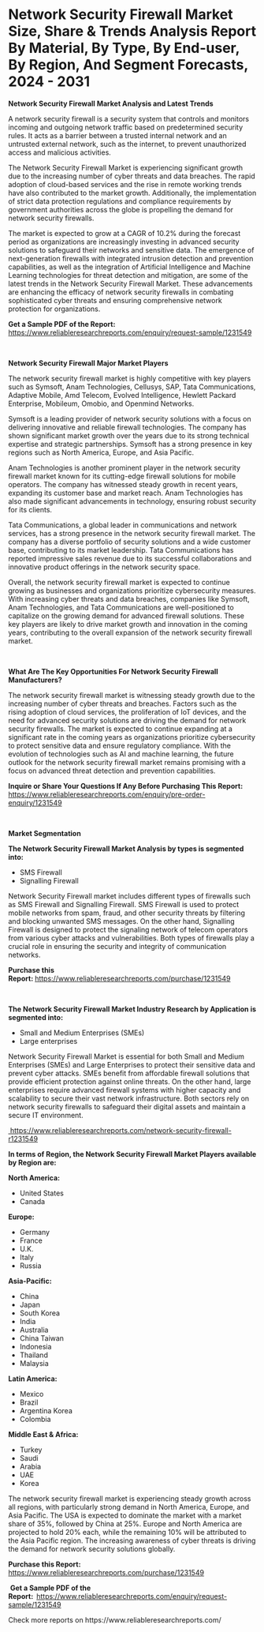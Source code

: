 <p><h1>Network Security Firewall Market Size, Share & Trends Analysis Report By Material, By Type, By End-user, By Region, And Segment Forecasts, 2024 - 2031</h1></p><p><strong>Network Security Firewall Market Analysis and Latest Trends</strong></p>
<p><p>A network security firewall is a security system that controls and monitors incoming and outgoing network traffic based on predetermined security rules. It acts as a barrier between a trusted internal network and an untrusted external network, such as the internet, to prevent unauthorized access and malicious activities.</p><p>The Network Security Firewall Market is experiencing significant growth due to the increasing number of cyber threats and data breaches. The rapid adoption of cloud-based services and the rise in remote working trends have also contributed to the market growth. Additionally, the implementation of strict data protection regulations and compliance requirements by government authorities across the globe is propelling the demand for network security firewalls.</p><p>The market is expected to grow at a CAGR of 10.2% during the forecast period as organizations are increasingly investing in advanced security solutions to safeguard their networks and sensitive data. The emergence of next-generation firewalls with integrated intrusion detection and prevention capabilities, as well as the integration of Artificial Intelligence and Machine Learning technologies for threat detection and mitigation, are some of the latest trends in the Network Security Firewall Market. These advancements are enhancing the efficacy of network security firewalls in combating sophisticated cyber threats and ensuring comprehensive network protection for organizations.</p></p>
<p><strong>Get a Sample PDF of the Report:&nbsp;</strong> <a href="https://www.reliableresearchreports.com/enquiry/request-sample/1231549">https://www.reliableresearchreports.com/enquiry/request-sample/1231549</a></p>
<p>&nbsp;</p>
<p><strong>Network Security Firewall Major Market Players</strong></p>
<p><p>The network security firewall market is highly competitive with key players such as Symsoft, Anam Technologies, Cellusys, SAP, Tata Communications, Adaptive Mobile, Amd Telecom, Evolved Intelligence, Hewlett Packard Enterprise, Mobileum, Omobio, and Openmind Networks. </p><p>Symsoft is a leading provider of network security solutions with a focus on delivering innovative and reliable firewall technologies. The company has shown significant market growth over the years due to its strong technical expertise and strategic partnerships. Symsoft has a strong presence in key regions such as North America, Europe, and Asia Pacific.</p><p>Anam Technologies is another prominent player in the network security firewall market known for its cutting-edge firewall solutions for mobile operators. The company has witnessed steady growth in recent years, expanding its customer base and market reach. Anam Technologies has also made significant advancements in technology, ensuring robust security for its clients.</p><p>Tata Communications, a global leader in communications and network services, has a strong presence in the network security firewall market. The company has a diverse portfolio of security solutions and a wide customer base, contributing to its market leadership. Tata Communications has reported impressive sales revenue due to its successful collaborations and innovative product offerings in the network security space.</p><p>Overall, the network security firewall market is expected to continue growing as businesses and organizations prioritize cybersecurity measures. With increasing cyber threats and data breaches, companies like Symsoft, Anam Technologies, and Tata Communications are well-positioned to capitalize on the growing demand for advanced firewall solutions. These key players are likely to drive market growth and innovation in the coming years, contributing to the overall expansion of the network security firewall market.</p></p>
<p>&nbsp;</p>
<p><strong>What Are The Key Opportunities For Network Security Firewall Manufacturers?</strong></p>
<p><p>The network security firewall market is witnessing steady growth due to the increasing number of cyber threats and breaches. Factors such as the rising adoption of cloud services, the proliferation of IoT devices, and the need for advanced security solutions are driving the demand for network security firewalls. The market is expected to continue expanding at a significant rate in the coming years as organizations prioritize cybersecurity to protect sensitive data and ensure regulatory compliance. With the evolution of technologies such as AI and machine learning, the future outlook for the network security firewall market remains promising with a focus on advanced threat detection and prevention capabilities.</p></p>
<p><strong>Inquire or Share Your Questions If Any Before Purchasing This Report:</strong> <a href="https://www.reliableresearchreports.com/enquiry/pre-order-enquiry/1231549">https://www.reliableresearchreports.com/enquiry/pre-order-enquiry/1231549</a></p>
<p>&nbsp;</p>
<p><strong>Market Segmentation</strong></p>
<p><strong>The Network Security Firewall Market Analysis by types is segmented into:</strong></p>
<p><ul><li>SMS Firewall</li><li>Signalling Firewall</li></ul></p>
<p><p>Network Security Firewall market includes different types of firewalls such as SMS Firewall and Signalling Firewall. SMS Firewall is used to protect mobile networks from spam, fraud, and other security threats by filtering and blocking unwanted SMS messages. On the other hand, Signalling Firewall is designed to protect the signaling network of telecom operators from various cyber attacks and vulnerabilities. Both types of firewalls play a crucial role in ensuring the security and integrity of communication networks.</p></p>
<p><strong>Purchase this Report:&nbsp;</strong><a href="https://www.reliableresearchreports.com/purchase/1231549">https://www.reliableresearchreports.com/purchase/1231549</a></p>
<p>&nbsp;</p>
<p><strong>The Network Security Firewall Market Industry Research by Application is segmented into:</strong></p>
<p><ul><li>Small and Medium Enterprises (SMEs)</li><li>Large enterprises</li></ul></p>
<p><p>Network Security Firewall Market is essential for both Small and Medium Enterprises (SMEs) and Large Enterprises to protect their sensitive data and prevent cyber attacks. SMEs benefit from affordable firewall solutions that provide efficient protection against online threats. On the other hand, large enterprises require advanced firewall systems with higher capacity and scalability to secure their vast network infrastructure. Both sectors rely on network security firewalls to safeguard their digital assets and maintain a secure IT environment.</p></p>
<p><a href="https://www.reliableresearchreports.com/network-security-firewall-r1231549">&nbsp;https://www.reliableresearchreports.com/network-security-firewall-r1231549</a></p>
<p><strong>In terms of Region, the Network Security Firewall Market Players available by Region are:</strong></p>
<p>
    <p> <strong> North America: </strong>
        <ul>
            <li>United States</li>
            <li>Canada</li>
        </ul>
        </p> 
    <p> <strong> Europe: </strong>
        <ul>
            <li>Germany</li>
            <li>France</li>
            <li>U.K.</li>
            <li>Italy</li>
            <li>Russia</li>
        </ul>
        </p> 
    <p> <strong> Asia-Pacific: </strong>
        <ul>
            <li>China</li>
            <li>Japan</li>
            <li>South Korea</li>
            <li>India</li>
            <li>Australia</li>
            <li>China Taiwan</li>
            <li>Indonesia</li>
            <li>Thailand</li>
            <li>Malaysia</li>
        </ul>
        </p> 
    <p> <strong> Latin America: </strong>
        <ul>
            <li>Mexico</li>
            <li>Brazil</li>
            <li>Argentina Korea</li>
            <li>Colombia</li>
        </ul>
        </p> 
    <p> <strong> Middle East & Africa: </strong>
        <ul>
            <li>Turkey</li>
            <li>Saudi</li>
            <li>Arabia</li>
            <li>UAE</li>
            <li>Korea</li>
        </ul>
    </p>
    </p>
<p><p>The network security firewall market is experiencing steady growth across all regions, with particularly strong demand in North America, Europe, and Asia Pacific. The USA is expected to dominate the market with a market share of 35%, followed by China at 25%. Europe and North America are projected to hold 20% each, while the remaining 10% will be attributed to the Asia Pacific region. The increasing awareness of cyber threats is driving the demand for network security solutions globally.</p></p>
<p><strong>Purchase this Report: </strong><a href="https://www.reliableresearchreports.com/purchase/1231549">https://www.reliableresearchreports.com/purchase/1231549</a></p>
<p>&nbsp;<strong>Get a Sample PDF of the Report:&nbsp;&nbsp;</strong><a href="https://www.reliableresearchreports.com/enquiry/request-sample/1231549">https://www.reliableresearchreports.com/enquiry/request-sample/1231549</a></p>
<p><strong></strong></p>
<p>Check more reports on https://www.reliableresearchreports.com/</p>